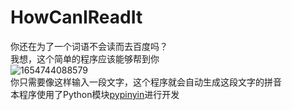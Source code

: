 # HowCanIReadIt
你还在为了一个词语不会读而去百度吗？<br>
我想，这个简单的程序应该能够帮到你<br>
![1654744088579](https://user-images.githubusercontent.com/85936935/172755819-3486cef0-e057-44d0-a50f-58fe0506efc3.png)<br>
你只需要像这样输入一段文字，这个程序就会自动生成这段文字的拼音<br>
本程序使用了Python模块[pypinyin](https://github.com/mozillazg/python-pinyin)进行开发
